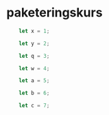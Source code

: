 # paketeringskurs

```javascript
	let x = 1;
```
```javascript
	let y = 2;
```
```javascript
	let q = 3;
```
```javascript
	let w = 4;
```
```javascript
	let a = 5;
```
```javascript
	let b = 6;
```
```javascript
	let c = 7;
```
